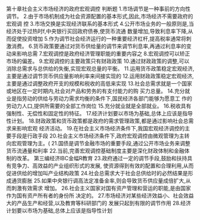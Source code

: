 ﻿第十章社会主义市场经济的政府宏观调控
判断题
1.市场调节是一种事前的方向性调节。
2.由于市场机制成为社会资源配置的基本形式,因此,市场经济不需要政府的宏观调
控
3.市场交换是实现经济联系的基本形式
4.公开市场业务的一般原则是,当经济处于过热时f,中央银行买回政府债券,使货币流通
数量增加,导致利息率下降,从而促使投资增加
5.作为调节社会经济运行的一种重要经济杠杆,提高税率通常将刺激消费。
6.货币政策要通过对货币供给量的调节来调节利息率,再通过利息率的变动来影响总需
7.宏观调控是政府经济管理职能的重要内容之
8.宏观调控可以矫正市场的偏差。
9.宏观调控的主要政策只有财政政策
10.通过财政政策的调整,可以消除总需求与总供给的失衡,实现宏观总量的平衡。
11.运用货币政策稳定宏观经济,主要是通过调节货币供应量影响利率来间接实现的
12.运用财政政策稳定宏观经济,主要是通过调整政府开支的规模和税收的高低来实现
13.社会总需求就是一个国家或地区在一定时期内,社会对产品和劳务的有支付能力的购
买力总量。
14.充分就业是指劳动的供给与劳动力需求均衡的条件下,国民经济各部门能够为愿意工
作的劳动力人口,提供所需要的全部工作岗位
15.充分就业就是全部就业。
16.税收具有强制性、无偿性和固定性的特征。
17.经济计划要以市场为基础,总体上应该是指导性计划。
18.财政政策和货币政策都是政府的需求管理政策,都是通过影响社会总需求来影响宏观
经济活动。
19.在社会主义市场经济条件下,我国宏观经济调控的主要手段是行政手段
20.社会主义市场经济条件下,政府宏观调控由微观管理为主转向宏观管理为主。(
21.国债是调节金融市场的重要手段,通过公开市场业务来调整货币流通量和利率
22.当前,完善宏观调控基础制度主要是深化财政体制和金融体制的改革。
第三编经济lBC金幅R教育
23.政府通过一定的调节手段,鼓励和扶持具有竞争力、高效益的产业组织形式的发展,
使资源得到有效的配置和合理利用,从而促进供给的增加叫产业结构政策
24.社会总需求大于社会总供给时的必然结果是形成通货膨胀
25.如果中央银行调高法定准备金率,则会导致货币供应量成倍扩大,从而刺激有效需求
增加。
26.社会主义国家对国有资产管理和营运的职能,是由国家作为国有资产所有者的身份所
决定的。
27.市场经济对某些经济效益小、社会效益大的产品生产和经营,以及教育等科研部门的
发展只起到有限的调节作用
28.经济计划要以市场为基础,总体上应该是指导性计划